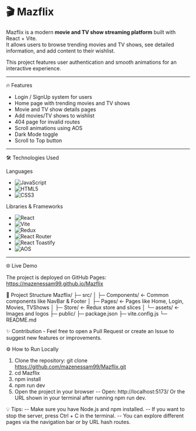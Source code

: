 # 🎬 Mazflix

Mazflix is a modern **movie and TV show streaming platform** built with React + Vite.  
It allows users to browse trending movies and TV shows, see detailed information, and add content to their wishlist.

This project features user authentication and smooth animations for an interactive experience.

---

🔥 Features
- Login / SignUp system for users
- Home page with trending movies and TV shows
- Movie and TV show details pages
- Add movies/TV shows to wishlist
- 404 page for invalid routes
- Scroll animations using AOS
- Dark Mode toggle
- Scroll to Top button

---

🛠️ Technologies Used

Languages
- ![JavaScript](https://img.shields.io/badge/JavaScript-F7DF1E?style=flat&logo=javascript&logoColor=black)
- ![HTML5](https://img.shields.io/badge/HTML5-E34F26?style=flat&logo=html5&logoColor=white)
- ![CSS3](https://img.shields.io/badge/CSS3-1572B6?style=flat&logo=css3&logoColor=white)

Libraries & Frameworks
- ![React](https://img.shields.io/badge/React-61DAFB?style=flat&logo=react&logoColor=black)
- ![Vite](https://img.shields.io/badge/Vite-646CFF?style=flat&logo=vite&logoColor=white)
- ![Redux](https://img.shields.io/badge/Redux-764ABC?style=flat&logo=redux&logoColor=white)
- ![React Router](https://img.shields.io/badge/React_Router-CA4245?style=flat&logo=react-router&logoColor=white)
- ![React Toastify](https://img.shields.io/badge/React_Toastify-FF6F61?style=flat)
- ![AOS](https://img.shields.io/badge/AOS-00BFFF?style=flat)
---

🌐 Live Demo

The project is deployed on GitHub Pages:
https://mazenessam99.github.io/Mazflix

📂 Project Structure
    Mazflix/
       ├─ src/
          │  ├─ Components/      ← Common components like NavBar & Footer
          │  ├─ Pages/           ← Pages like Home, Login, Movies, TVShows
          │  ├─ Store/           ← Redux store and slices
          │  └─ assets/          ← Images and logos
          ├─ public/
          ├─ package.json
          ├─ vite.config.js
          └─ README.md

✨ Contribution
    - Feel free to open a Pull Request or create an Issue to suggest new features or improvements.     

⚙️ How to Run Locally

1. Clone the repository: git clone https://github.com/mazenessam99/Mazflix.git
2. cd Mazflix
3. npm install
4. npm run dev
5. Open the project in your browser
   -- Open: http://localhost:5173/  Or the URL shown in your terminal after running npm run dev.

💡 Tips:
-- Make sure you have Node.js and npm installed.
-- If you want to stop the server, press Ctrl + C in the terminal.
-- You can explore different pages via the navigation bar or by URL hash routes.
